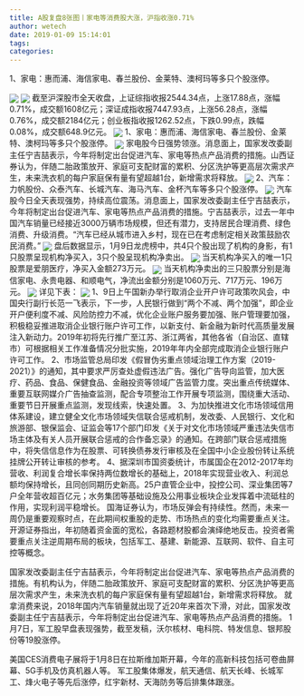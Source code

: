 ```yaml
---
title: A股复盘8张图丨家电等消费股大涨，沪指收涨0.71%
author: wetech
date: 2019-01-09 15:14:01
tags: 
categories: 
---
```

1、家电：惠而浦、海信家电、春兰股份、金莱特、澳柯玛等多只个股涨停。
<!-- more -->
<img align="center" border="0" src="https://imgcdn.yicai.com/uppics/images/2019/01/a3ef20f054285cd5838be08923c5905f.jpg" />
<img align="center" border="0" src="https://imgcdn.yicai.com/uppics/images/2019/01/10f4211b23b65c1951aac39b86757359.jpg" />
截至沪深股市全天收盘，上证综指收报2544.34点，上涨17.88点，涨幅0.71%，成交额1608亿元；深证成指收报7447.93点，上涨56.28点，涨幅0.76%，成交额2184亿元；创业板指收报1262.52点，下跌0.99点，跌幅0.08%，成交额648.9亿元。
<img align="center" border="0" src="https://imgcdn.yicai.com/uppics/images/2019/01/2b0ed649a662520f167499b236aa6e99.jpg" />
1、家电：惠而浦、海信家电、春兰股份、金莱特、澳柯玛等多只个股涨停。
<img align="center" border="0" src="https://imgcdn.yicai.com/uppics/images/2019/01/23c7e7231feeea80bf608d9f2dc4be1b.jpg" />
家电股今日强势领涨。消息面上，国家发改委副主任宁吉喆表示，今年将制定出台促进汽车、家电等热点产品消费的措施。山西证券认为，伴随二胎政策放开、家庭可支配财富的累积、分区洗护等更高层次需求产生，未来洗衣机的每户家庭保有量有望超越1台，新增需求将释放。
<img align="center" border="0" src="https://imgcdn.yicai.com/uppics/images/2019/01/b10e48a4428a910b2ba24752fb8e97e8.jpg" />
2、汽车：力帆股份、众泰汽车、长城汽车、海马汽车、金杯汽车等多只个股涨停。
<img align="center" border="0" src="https://imgcdn.yicai.com/uppics/images/2019/01/36920c4b79406f53acc5fb17b52449ac.jpg" />
汽车股今日全天表现强势，持续高位震荡。消息面上，国家发改委副主任宁吉喆表示，今年将制定出台促进汽车、家电等热点产品消费的措施。宁吉喆表示，过去一年中国汽车销量已经接近3000万辆市场规模，但还有潜力，支持居民合理消费、绿色消费、升级消费。“汽车已经从城市进入乡村，现在已在考虑制定相关政策鼓励农民消费。”
<img align="center" border="0" src="https://imgcdn.yicai.com/uppics/images/2019/01/a5e721db3ebbbbf8f65545fd8904b865.jpg" />
盘后数据显示，1月9日龙虎榜中，共4只个股出现了机构的身影，有1只股票呈现机构净买入，3只个股呈现机构净卖出。
<img align="center" border="0" src="https://imgcdn.yicai.com/uppics/images/2019/01/4ccc96bffc467b520524a754a2eacf4e.jpg" />
当天机构净买入的唯一1只股票是爱朋医疗，净买入金额273万元。
<img align="center" border="0" src="https://imgcdn.yicai.com/uppics/images/2019/01/b1e0f9c5a0f24c9a323455abdcc01390.jpg" />
当天机构净卖出的三只股票分别是海信家电、永贵电器、和顺电气，净流出金额分别是1060万元、717万元、196万元。
<img align="center" border="0" src="https://imgcdn.yicai.com/uppics/images/2019/01/f471a10f8666f648ebb3b0cc4e8cc376.jpg" />
详见下表：
<img align="center" border="0" src="https://imgcdn.yicai.com/uppics/images/2019/01/3050284aee10c00ebebf632273d5b63f.jpg" />
1、9日上午国新办举行取消企业开户许可政策吹风会，中国央行副行长范一飞表示，下一步，人民银行做到“两个不减、两个加强”，即企业开户便利度不减、风险防控力不减，优化企业账户服务要加强、账户管理要加强，积极稳妥推进取消企业银行账户许可工作，以新支付、新金融为新时代高质量发展注入新动力。2019年初将先行推广至江苏、浙江两省，其他各省（自治区、直辖市）可根据相关工作准备情况分批实施，2019年年内全部完成取消企业银行账户许可工作。
2、市场监管总局印发《假冒伪劣重点领域治理工作方案（2019-2021）》的通知，其中要求严厉查处虚假违法广告。强化广告导向监管，加大医疗、药品、食品、保健食品、金融投资等领域广告监管力度。突出重点传统媒体、重要互联网媒介广告抽查监测，配合专项整治工作开展专项监测，围绕重大活动、重要节日开展重点监测，发现线索，快速处置。
3、为加快推进文化市场领域信用体系建设，建立健全文化市场领域失信联合惩戒机制，发改委、人民银行、文化和旅游部、银保监会、证监会等17个部门印发《关于对文化市场领域严重违法失信市场主体及有关人员开展联合惩戒的合作备忘录》的通知。在跨部门联合惩戒措施中，将失信信息作为在股票、可转换债券发行审核及在全国中小企业股份转让系统挂牌公开转让审核的参考。
4、据深圳市国资委统计，市属国企在2012-2017年均营收、利润复合增长率保持两位数增长的基础上，2018年实现营业收入、利润总额均保持增长，且同创同期历史新高。25户直管企业中，投控公司、深业集团等7户全年营收超百亿元；水务集团等基础设施及公用事业板块企业发挥着中流砥柱的作用，实现利润平稳增长。
国海证券认为，市场反弹会有持续性。然而，未来一周仍是重要观察时点，在此期间权重股的走势、市场热点的变化均需要重点关注。
开源证券指出，年初随着资金面的宽松，各路题材股都会演绎绝地反击。投资者需要重点关注逆周期布局的板块，包括军工、基建、新能源、互联网、软件、自主可控等概念。
 
 
国家发改委副主任宁吉喆表示，今年将制定出台促进汽车、家电等热点产品消费的措施。有机构认为，伴随二胎政策放开、家庭可支配财富的累积、分区洗护等更高层次需求产生，未来洗衣机的每户家庭保有量有望超越1台，新增需求将释放。
就拿消费来说，2018年国内汽车销量就出现了近20年来首次下滑，对此，国家发改委副主任宁吉喆表示，今年将制定出台促进汽车、家电等热点产品消费的措施。
1月7日，军工股早盘表现强势，截至发稿，沃尔核材、电科院、特发信息、银邦股份等19股涨停。
美国CES消费电子展将于1月8日在拉斯维加斯开幕，今年的高新科技包括可卷曲屏幕、5G手机及仿真机器人等。
军工股集体爆发，航天通信、航天长峰、长城军工、烽火电子等先后涨停，红宇新材、天海防务等后排集体跟涨。
